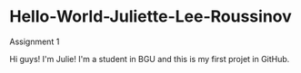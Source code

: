 # Hello-World-Juliette-Lee-Roussinov
Assignment 1

Hi guys!
I'm Julie! I'm a student in BGU and this is my first projet in GitHub.
